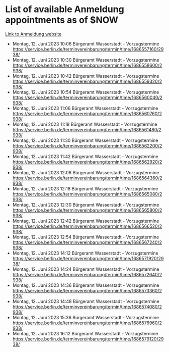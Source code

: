 # List of available Anmeldung appointments as of $NOW
[Link to Anmeldung website](https://service.berlin.de/terminvereinbarung/termin/tag.php?termin=1&anliegen[]=120686&dienstleisterlist=122210,122217,327316,122219,327312,122227,327314,122231,327346,122243,327348,122254,122252,329742,122260,329745,122262,329748,122271,327278,122273,327274,122277,327276,330436,122280,327294,122282,327290,122284,327292,122291,327270,122285,327266,122286,327264,122296,327268,150230,329760,122297,327286,122294,327284,122312,329763,122314,329775,122304,327330,122311,327334,122309,327332,317869,122281,327352,122279,329772,122283,122276,327324,122274,327326,122267,329766,122246,327318,122251,327320,122257,327322,122208,327298,122226,327300&herkunft=http%3A%2F%2Fservice.berlin.de%2Fdienstleistung%2F120686%2F)
- Montag, 12. Juni 2023 10:06 Bürgeramt Wasserstadt - Vorzugstermine https://service.berlin.de/terminvereinbarung/termin/time/1686557160/2938/
- Montag, 12. Juni 2023 10:30 Bürgeramt Wasserstadt - Vorzugstermine https://service.berlin.de/terminvereinbarung/termin/time/1686558600/2938/
- Montag, 12. Juni 2023 10:42 Bürgeramt Wasserstadt - Vorzugstermine https://service.berlin.de/terminvereinbarung/termin/time/1686559320/2938/
- Montag, 12. Juni 2023 10:54 Bürgeramt Wasserstadt - Vorzugstermine https://service.berlin.de/terminvereinbarung/termin/time/1686560040/2938/
- Montag, 12. Juni 2023 11:06 Bürgeramt Wasserstadt - Vorzugstermine https://service.berlin.de/terminvereinbarung/termin/time/1686560760/2938/
- Montag, 12. Juni 2023 11:18 Bürgeramt Wasserstadt - Vorzugstermine https://service.berlin.de/terminvereinbarung/termin/time/1686561480/2938/
- Montag, 12. Juni 2023 11:30 Bürgeramt Wasserstadt - Vorzugstermine https://service.berlin.de/terminvereinbarung/termin/time/1686562200/2938/
- Montag, 12. Juni 2023 11:42 Bürgeramt Wasserstadt - Vorzugstermine https://service.berlin.de/terminvereinbarung/termin/time/1686562920/2938/
- Montag, 12. Juni 2023 12:06 Bürgeramt Wasserstadt - Vorzugstermine https://service.berlin.de/terminvereinbarung/termin/time/1686564360/2938/
- Montag, 12. Juni 2023 12:18 Bürgeramt Wasserstadt - Vorzugstermine https://service.berlin.de/terminvereinbarung/termin/time/1686565080/2938/
- Montag, 12. Juni 2023 12:30 Bürgeramt Wasserstadt - Vorzugstermine https://service.berlin.de/terminvereinbarung/termin/time/1686565800/2938/
- Montag, 12. Juni 2023 12:42 Bürgeramt Wasserstadt - Vorzugstermine https://service.berlin.de/terminvereinbarung/termin/time/1686566520/2938/
- Montag, 12. Juni 2023 12:54 Bürgeramt Wasserstadt - Vorzugstermine https://service.berlin.de/terminvereinbarung/termin/time/1686567240/2938/
- Montag, 12. Juni 2023 14:12 Bürgeramt Wasserstadt - Vorzugstermine https://service.berlin.de/terminvereinbarung/termin/time/1686571920/2938/
- Montag, 12. Juni 2023 14:24 Bürgeramt Wasserstadt - Vorzugstermine https://service.berlin.de/terminvereinbarung/termin/time/1686572640/2938/
- Montag, 12. Juni 2023 14:36 Bürgeramt Wasserstadt - Vorzugstermine https://service.berlin.de/terminvereinbarung/termin/time/1686573360/2938/
- Montag, 12. Juni 2023 14:48 Bürgeramt Wasserstadt - Vorzugstermine https://service.berlin.de/terminvereinbarung/termin/time/1686574080/2938/
- Montag, 12. Juni 2023 15:36 Bürgeramt Wasserstadt - Vorzugstermine https://service.berlin.de/terminvereinbarung/termin/time/1686576960/2938/
- Montag, 12. Juni 2023 16:12 Bürgeramt Wasserstadt - Vorzugstermine https://service.berlin.de/terminvereinbarung/termin/time/1686579120/2938/

